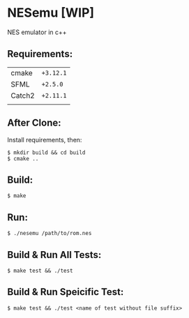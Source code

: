 # NESemu [WIP]
NES emulator in c++

## Requirements:

|          |           |
|----------|-----------|
| cmake    | `+3.12.1` |
| SFML     | `+2.5.0`
| Catch2   | `+2.11.1` |
|          |           |

## After Clone:

Install requirements, then:

```
$ mkdir build && cd build
$ cmake ..
```

## Build:

`$ make` 

## Run:

`$ ./nesemu /path/to/rom.nes` 

## Build & Run All Tests:

`$ make test && ./test` 

## Build & Run Speicific Test:

`$ make test && ./test <name of test without file suffix>` 

